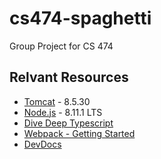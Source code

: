 # cs474-spaghetti

Group Project for CS 474

## Relvant Resources

  - [Tomcat](https://tomcat.apache.org/download-80.cgi#8.5.30) - 8.5.30
  - [Node.js](https://nodejs.org/en/) - 8.11.1 LTS
  - [Dive Deep Typescript](https://basarat.gitbooks.io/typescript/)
  - [Webpack - Getting Started](https://webpack.js.org/guides/getting-started/)
  - [DevDocs](https://devdocs.io/)

